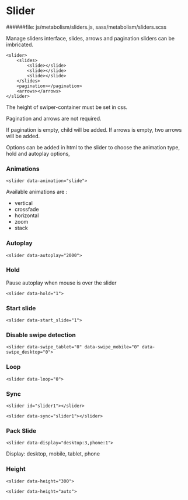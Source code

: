 # Slider
   
######file: js/metabolism/sliders.js, sass/metabolism/sliders.scss
 
Manage sliders interface, slides, arrows and pagination sliders can be imbricated.

~~~~          
<slider>
    <slides>
        <slide></slide>
        <slide></slide>
        <slide></slide>
    </slides>
    <pagination></pagination>
    <arrows></arrows>
</slider>
~~~~
     
The height of swiper-container must be set in css.

Pagination and arrows are not required.
    
If pagination is empty, child will be added.
If arrows is empty, two arrows will be added.
    
Options can be added in html to the slider to choose the animation type, hold and autoplay options,

### Animations

~~~~
<slider data-animation="slide">
~~~~
    
Available animations are :

* vertical
* crossfade
* horizontal
* zoom 
* stack 


### Autoplay

~~~~
<slider data-autoplay="2000">
~~~~

### Hold

Pause autoplay when mouse is over the slider

~~~~
<slider data-hold="1">
~~~~

### Start slide

~~~~
<slider data-start_slide="1">
~~~~

### Disable swipe detection

~~~~
<slider data-swipe_tablet="0" data-swipe_mobile="0" data-swipe_desktop="0">
~~~~

### Loop

~~~~
<slider data-loop="0">
~~~~

### Sync

~~~~
<slider id="slider1"></slider>

<slider data-sync="slider1"></slider>
~~~~

### Pack Slide

~~~~
<slider data-display="desktop:3,phone:1">
~~~~

Display: desktop, mobile, tablet, phone

### Height

~~~~
<slider data-height="300">
~~~~
~~~~
<slider data-height="auto">
~~~~

